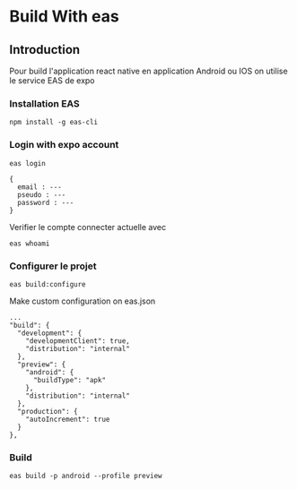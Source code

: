 # Build With eas

## Introduction

Pour build l'application react native en application Android ou IOS on utilise le service EAS de expo

### Installation EAS

    npm install -g eas-cli

### Login with expo account

    eas login

    {
      email : ---
      pseudo : ---
      password : ---
    } 

Verifier le compte connecter actuelle avec

    eas whoami

### Configurer le projet

    eas build:configure

Make custom configuration on eas.json

    ...
    "build": {
      "development": {
        "developmentClient": true,
        "distribution": "internal"
      },
      "preview": {
        "android": {
          "buildType": "apk"
        },
        "distribution": "internal"
      },
      "production": {
        "autoIncrement": true
      }
    },

### Build

    eas build -p android --profile preview

